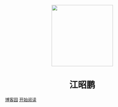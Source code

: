 <p align="center">
<img src="https://ss0.bdstatic.com/70cFvHSh_Q1YnxGkpoWK1HF6hhy/it/u=2481424715,2807309609&fm=26&gp=0.jpg" width="200" height="200"/>
</p>
<h1 align="center">江昭鹏</h1>
<a href="https://www.cnblogs.com/twoice/">博客园</a>
<a href="#个人简历">开始阅读</a>
